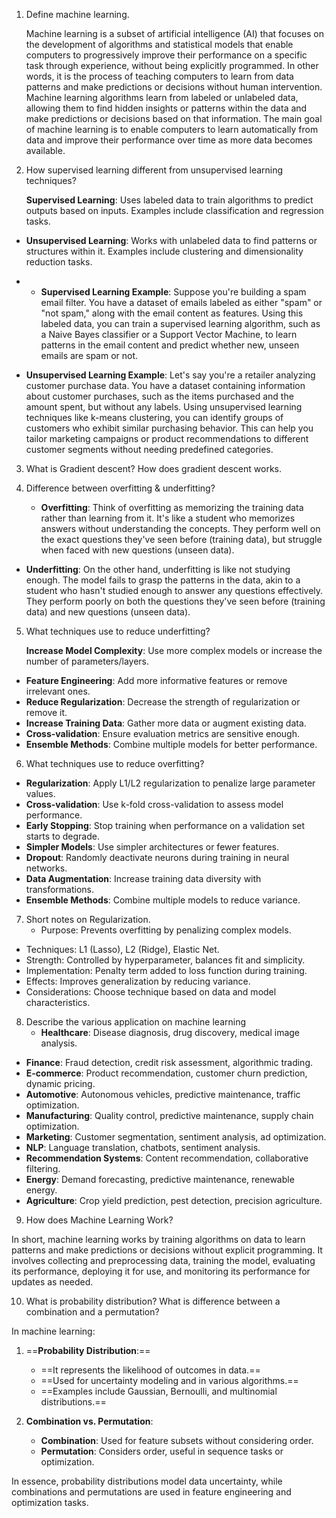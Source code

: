 1. Define machine learning.

    Machine learning is a subset of artificial intelligence (AI) that focuses on the development of algorithms and statistical models that enable computers to progressively improve their performance on a specific task through experience, without being explicitly programmed. In other words, it is the process of teaching computers to learn from data patterns and make predictions or decisions without human intervention. Machine learning algorithms learn from labeled or unlabeled data, allowing them to find hidden insights or patterns within the data and make predictions or decisions based on that information. The main goal of machine learning is to enable computers to learn automatically from data and improve their performance over time as more data becomes available.

2. How supervised learning different from unsupervised learning techniques?

    **Supervised Learning**: Uses labeled data to train algorithms to predict outputs based on inputs. Examples include classification and regression tasks.
-    **Unsupervised Learning**: Works with unlabeled data to find patterns or       structures within it. Examples include clustering and dimensionality reduction tasks.
- - **Supervised Learning Example**: Suppose you're building a spam email filter. You have a dataset of emails labeled as either "spam" or "not spam," along with the email content as features. Using this labeled data, you can train a supervised learning algorithm, such as a Naive Bayes classifier or a Support Vector Machine, to learn patterns in the email content and predict whether new, unseen emails are spam or not.
    
- **Unsupervised Learning Example**: Let's say you're a retailer analyzing customer purchase data. You have a dataset containing information about customer purchases, such as the items purchased and the amount spent, but without any labels. Using unsupervised learning techniques like k-means clustering, you can identify groups of customers who exhibit similar purchasing behavior. This can help you tailor marketing campaigns or product recommendations to different customer segments without needing predefined categories.


3. What is Gradient descent? How does gradient descent works.
      




4. Difference between overfitting & underfitting?

   - **Overfitting**: Think of overfitting as memorizing the training data rather than learning from it. It's like a student who memorizes answers without understanding the concepts. They perform well on the exact questions they've seen before (training data), but struggle when faced with new questions (unseen data).
    
- **Underfitting**: On the other hand, underfitting is like not studying enough. The model fails to grasp the patterns in the data, akin to a student who hasn't studied enough to answer any questions effectively. They perform poorly on both the questions they've seen before (training data) and new questions (unseen data).

5. What techniques use to reduce underfitting?

   **Increase Model Complexity**: Use more complex models or increase the number of parameters/layers.
- **Feature Engineering**: Add more informative features or remove irrelevant ones.
- **Reduce Regularization**: Decrease the strength of regularization or remove it.
- **Increase Training Data**: Gather more data or augment existing data.
- **Cross-validation**: Ensure evaluation metrics are sensitive enough.
- **Ensemble Methods**: Combine multiple models for better performance.

6. What techniques use to reduce overfitting?

- **Regularization**: Apply L1/L2 regularization to penalize large parameter values.
- **Cross-validation**: Use k-fold cross-validation to assess model performance.
- **Early Stopping**: Stop training when performance on a validation set starts to degrade.
- **Simpler Models**: Use simpler architectures or fewer features.
- **Dropout**: Randomly deactivate neurons during training in neural networks.
- **Data Augmentation**: Increase training data diversity with transformations.
- **Ensemble Methods**: Combine multiple models to reduce variance.

7. Short notes on Regularization.
     - Purpose: Prevents overfitting by penalizing complex models.
- Techniques: L1 (Lasso), L2 (Ridge), Elastic Net.
- Strength: Controlled by hyperparameter, balances fit and simplicity.
- Implementation: Penalty term added to loss function during training.
- Effects: Improves generalization by reducing variance.
- Considerations: Choose technique based on data and model characteristics.

8. Describe the various application on machine learning 
     - **Healthcare**: Disease diagnosis, drug discovery, medical image analysis.
- **Finance**: Fraud detection, credit risk assessment, algorithmic trading.
- **E-commerce**: Product recommendation, customer churn prediction, dynamic pricing.
- **Automotive**: Autonomous vehicles, predictive maintenance, traffic optimization.
- **Manufacturing**: Quality control, predictive maintenance, supply chain optimization.
- **Marketing**: Customer segmentation, sentiment analysis, ad optimization.
- **NLP**: Language translation, chatbots, sentiment analysis.
- **Recommendation Systems**: Content recommendation, collaborative filtering.
- **Energy**: Demand forecasting, predictive maintenance, renewable energy.
- **Agriculture**: Crop yield prediction, pest detection, precision agriculture.

9. How does Machine Learning Work?
       
In short, machine learning works by training algorithms on data to learn patterns and make predictions or decisions without explicit programming. It involves collecting and preprocessing data, training the model, evaluating its performance, deploying it for use, and monitoring its performance for updates as needed.

10. What is probability distribution? What is difference between a combination and a permutation?
       
In machine learning:

1. ==**Probability Distribution**:==
    
    - ==It represents the likelihood of outcomes in data.==
    - ==Used for uncertainty modeling and in various algorithms.==
    - ==Examples include Gaussian, Bernoulli, and multinomial distributions.==
2. **Combination vs. Permutation**:
    
    - **Combination**: Used for feature subsets without considering order.
    - **Permutation**: Considers order, useful in sequence tasks or optimization.

In essence, probability distributions model data uncertainty, while combinations and permutations are used in feature engineering and optimization tasks.